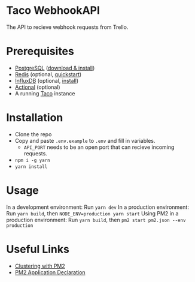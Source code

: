 # Taco WebhookAPI
The API to recieve webhook requests from Trello.

# Prerequisites
* [PostgreSQL](https://www.postgresql.org/) ([download & install](https://www.postgresql.org/download/))
* [Redis](https://redis.io/) (optional, [quickstart](https://redis.io/topics/quickstart))
* [InfluxDB](https://docs.influxdata.com/influxdb) (optional, [install](https://docs.influxdata.com/influxdb/v1.8/introduction/install/))
* [Actional](https://github.com/Snazzah/Actional) (optional)
* A running [Taco](https://github.com/trello-talk/Taco) instance

# Installation
* Clone the repo
* Copy and paste `.env.example` to `.env` and fill in variables.
  * `API_PORT` needs to be an open port that can recieve incoming requests.
* `npm i -g yarn`
* `yarn install`

# Usage
In a development environment: Run `yarn dev`
In a production environment: Run `yarn build`, then `NODE_ENV=production yarn start`
Using PM2 in a production environment: Run `yarn build`, then `pm2 start pm2.json --env production`

# Useful Links
- [Clustering with PM2](https://pm2.io/blog/2018/04/20/Node-js-clustering-made-easy-with-PM2)
- [PM2 Application Declaration](https://pm2.keymetrics.io/docs/usage/application-declaration/)
